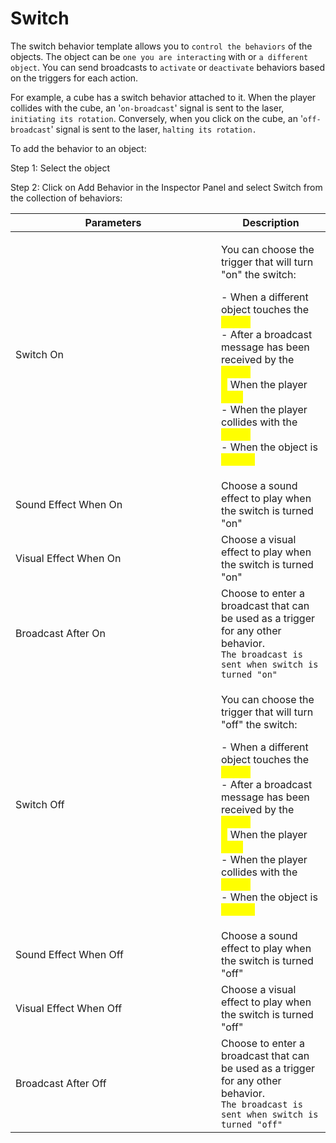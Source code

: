 # Switch

The switch behavior template allows you to `control the behaviors` of the objects. The object can be  `one you are interacting` with or `a different object`. You can send broadcasts to `activate` or `deactivate` behaviors based on the triggers for each action.

For example, a cube has a switch behavior attached to it. When the player collides with the cube, an '`on-broadcast`' signal is sent to the laser, `initiating its rotation`. Conversely, when you click on the cube, an '`off-broadcast`' signal is sent to the laser, `halting its rotation.`

To add the behavior to an object:

Step 1: Select the object

Step 2: Click on Add Behavior in the Inspector Panel and select Switch from the collection of behaviors:

<table><thead><tr><th width="313">Parameters</th><th>Description</th></tr></thead><tbody><tr><td>Switch On</td><td><p>You can choose the trigger that will turn "on" the switch:</p><p>- When a different object touches the <mark style="color:yellow;">object</mark><br>- After a broadcast message has been received by the <mark style="color:yellow;">object</mark><br><mark style="color:yellow;">-</mark> When the player <mark style="color:yellow;">exits</mark><br>- When the player collides with the <mark style="color:yellow;">object</mark><br>- When the object is <mark style="color:yellow;">clicked</mark></p></td></tr><tr><td>Sound Effect When On</td><td>Choose a sound effect to play when the switch is turned "on"</td></tr><tr><td>Visual Effect When On</td><td>Choose a visual effect to play when the switch is turned "on"</td></tr><tr><td>Broadcast After On</td><td>Choose to enter a broadcast that can be used as a trigger for any other behavior. <br><code>The broadcast is sent when switch is turned "on"</code></td></tr><tr><td>Switch Off</td><td><p>You can choose the trigger that will turn "off" the switch:</p><p>- When a different object touches the <mark style="color:yellow;">object</mark><br>- After a broadcast message has been received by the <mark style="color:yellow;">object</mark><br><mark style="color:yellow;">-</mark> When the player <mark style="color:yellow;">exits</mark><br>- When the player collides with the <mark style="color:yellow;">object</mark><br>- When the object is <mark style="color:yellow;">clicked</mark></p></td></tr><tr><td>Sound Effect When Off</td><td>Choose a sound effect to play when the switch is turned "off"</td></tr><tr><td>Visual Effect When Off</td><td>Choose a visual effect to play when the switch is turned "off"</td></tr><tr><td>Broadcast After Off</td><td>Choose to enter a broadcast that can be used as a trigger for any other behavior. <br><code>The broadcast is sent when switch is turned "off"</code></td></tr></tbody></table>
